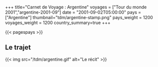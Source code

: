 +++
title="Carnet de Voyage : Argentine"
voyages = ["Tour du monde 2001","argentine-2001-09"]
date = "2001-09-02T05:00:00"
pays = ["Argentine"]
thumbnail="tdm/argentine-stamp.png"
pays_weight = 1200
voyages_weight = 1200
country_summary=true
+++

{{< pagespays >}}
## Le trajet
{{< img src="/tdm/argentine.gif" alt="Le récit" >}}